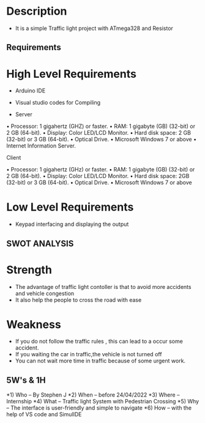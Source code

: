 # Description
* It is a simple Traffic light project with ATmega328 and Resistor
## Requirements

# High Level Requirements
* Arduino IDE
* Visual studio codes for Compiling

* Server

• Processor: 1 gigahertz (GHZ) or faster.
• RAM: 1 gigabyte (GB) (32-bit) or 2 GB (64-bit).
• Display: Color LED/LCD Monitor.
• Hard disk space: 2 GB (32-bit) or 3 GB (64-bit).
• Optical Drive.
• Microsoft Windows 7 or above
• Internet Information Server.

Client

• Processor: 1 gigahertz (GHz) or faster.
• RAM: 1 gigabyte (GB) (32-bit) or 2 GB (64-bit).
• Display: Color LED/LCD Monitor.
• Hard disk space: 2GB (32-bit) or 3 GB (64-bit).
• Optical Drive.
• Microsoft Windows 7 or above

# Low Level Requirements
* Keypad interfacing and displaying the output
 

## SWOT ANALYSIS
# Strength
* The advantage of traffic light contoller is that to avoid more accidents and vehicle congestion
* It also help the people to cross the road with ease
# Weakness
* If you do not follow the traffic rules , this can lead to a occur some accident.
* If you waiting the car in traffic,the vehicle is not turned off
* You can not wait more time in traffic because of some urgent work.


## 5W's & 1H
*1)	Who –  By Stephen J
*2)	When – before 24/04/2022
*3)	Where – Internship 
*4)	What – Traffic light System with Pedestrian Crossing
*5)	Why – The interface is user-friendly and simple to navigate
*6)	How – with the help of VS code and SimulIDE

